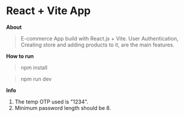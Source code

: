 # React + Vite App
**About**
> E-commerce App build with React.js + Vite. User Authentication, Creating store and adding products to it, are the main features.

**How to run**
> npm install

> npm run dev

**Info**

1. The temp OTP used is "1234".
2. Minimum password length should be 8.

